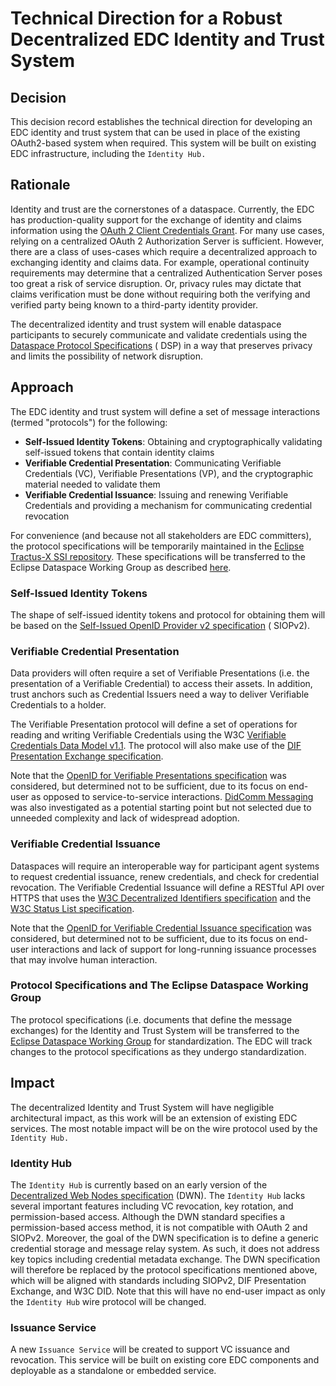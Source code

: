 # Technical Direction for a Robust Decentralized EDC Identity and Trust System

## Decision

This decision record establishes the technical direction for developing an EDC identity and trust system that can be
used in
place of the existing OAuth2-based system when required. This system will be built on existing EDC infrastructure,
including the `Identity Hub.`

## Rationale

Identity and trust are the cornerstones of a dataspace. Currently, the EDC has production-quality support for the
exchange of identity and claims information using
the [OAuth 2 Client Credentials Grant](https://datatracker.ietf.org/doc/html/rfc6749#section-4.4). For many use cases,
relying on a centralized OAuth 2 Authorization Server is sufficient. However, there are a class of uses-cases which
require a decentralized approach to exchanging identity and claims data. For example, operational continuity
requirements may determine that a centralized Authentication Server poses too great a risk of service disruption. Or,
privacy rules may dictate that claims verification must be done without requiring both the verifying and verified party
being
known to a third-party identity provider.

The decentralized identity and trust system will enable dataspace participants to securely communicate and validate
credentials using
the [Dataspace Protocol Specifications](https://github.com/International-Data-Spaces-Association/ids-specification) (
DSP) in a way that preserves privacy and limits the possibility of network disruption.

## Approach

The EDC identity and trust system will define a set of message interactions (termed "protocols") for the following:

- **Self-Issued Identity Tokens**: Obtaining and cryptographically validating self-issued tokens that contain identity
  claims
- **Verifiable Credential Presentation**: Communicating Verifiable Credentials (VC), Verifiable Presentations (VP), and
  the cryptographic material needed to validate them
- **Verifiable Credential Issuance**: Issuing and renewing Verifiable Credentials and providing a mechanism for
  communicating credential revocation

For convenience (and because not all stakeholders are EDC committers), the protocol specifications will be temporarily
maintained in the [Eclipse Tractus-X SSI repository](https://github.com/eclipse-tractusx/ssi-docu). These specifications
will be transferred to the Eclipse Dataspace Working Group as
described [here](#protocol-specifications-and-the-eclipse-dataspace-working-group).

### Self-Issued Identity Tokens

The shape of self-issued identity tokens and protocol for obtaining them will be based on
the [Self-Issued OpenID Provider v2 specification](https://openid.net/specs/openid-connect-self-issued-v2-1_0.html#section-1.1) (
SIOPv2).

### Verifiable Credential Presentation

Data providers will often require a set of Verifiable Presentations (i.e. the presentation of a Verifiable Credential)
to access their assets. In addition, trust anchors such as Credential Issuers need a way to deliver Verifiable
Credentials to a holder.

The Verifiable Presentation protocol will define a set of operations for reading and writing Verifiable Credentials
using the W3C [Verifiable Credentials Data Model v1.1](https://www.w3.org/TR/vc-data-model/). The protocol will also
make use of
the [DIF Presentation Exchange specification](https://identity.foundation/presentation-exchange/spec/v2.0.0/).

Note that
the [OpenID for Verifiable Presentations specification](https://openid.net/specs/openid-4-verifiable-presentations-1_0.html#section-6.1)
was considered, but determined not to be sufficient, due to its focus on end-user as opposed to service-to-service
interactions. [DidComm Messaging](https://identity.foundation/didcomm-messaging/spec/) was also investigated as a
potential starting point but not selected due to unneeded complexity and lack of widespread adoption.

### Verifiable Credential Issuance

Dataspaces will require an interoperable way for participant agent systems to request credential issuance, renew
credentials, and check for credential revocation. The Verifiable Credential Issuance will define a RESTful API over
HTTPS that uses the [W3C Decentralized Identifiers specification](https://www.w3.org/TR/did-core/) and
the [W3C Status List specification](https://www.w3.org/TR/vc-status-list/).

Note that
the [OpenID for Verifiable Credential Issuance specification](https://openid.net/specs/openid-4-verifiable-credential-issuance-1_0.html#name-introduction)
was considered, but determined not to be sufficient, due to its focus on end-user interactions and lack of support for
long-running issuance processes that may involve human interaction.

### Protocol Specifications and The Eclipse Dataspace Working Group

The protocol specifications (i.e. documents that define the message exchanges) for the Identity and Trust System will be
transferred to the [Eclipse Dataspace Working Group](https://www.eclipse.org/org/workinggroups/dataspace-charter.php)
for standardization. The EDC will track changes to the protocol specifications as they undergo standardization.

## Impact

The decentralized Identity and Trust System will have negligible architectural impact, as this work will be an extension
of existing EDC services. The most notable impact will be on the wire protocol used by the `Identity Hub.`

### Identity Hub

The `Identity Hub` is currently based on an early version of
the [Decentralized Web Nodes specification](https://identity.foundation/decentralized-web-node/spec/) (DWN).
The `Identity Hub` lacks several important features including VC revocation, key rotation, and permission-based access.
Although the DWN standard specifies a permission-based access method, it is not compatible with OAuth 2 and SIOPv2.
Moreover, the goal of the DWN specification is to define a generic credential storage and message relay system. As such,
it does not address key topics including credential metadata exchange. The DWN specification will therefore be replaced
by the protocol specifications mentioned above, which will be aligned with standards including SIOPv2, DIF Presentation
Exchange, and W3C DID. Note that this will have no end-user impact as only the `Identity Hub` wire protocol will be
changed.

### Issuance Service

A new `Issuance Service` will be created to support VC issuance and revocation. This service will be built on existing
core EDC components and deployable as a standalone or embedded service.

